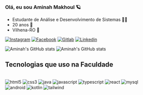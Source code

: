 ### Olá, eu sou Aminah Makhoul 🪐
- Estudante de Análise e Desenvolvimento de Sistemas 👩‍💻
- 20 anos 🦋
- Vilhena-RO 📍

[![Instagram](https://img.shields.io/badge/Instagram-E4405F?style=for-the-badge&logo=instagram&logoColor=white)](https://www.instagram.com/aminah.makhoul/)
[![Facebook](https://img.shields.io/badge/Facebook-1877F2?style=for-the-badge&logo=facebook&logoColor=white)](https://www.facebook.com/aminah.makhoul?mibextid=ZbWKwL)
[![Gitlab](https://img.shields.io/badge/GitLab-330F63?style=for-the-badge&logo=gitlab&logoColor=white)](https://gitlab.fslab.dev/AminahMakhoul1)
[![Linkedin](https://img.shields.io/badge/LinkedIn-0077B5?style=for-the-badge&logo=linkedin&logoColor=white)](https://www.linkedin.com/in/aminah-makhoul-a3331722a/)

![Aminah's GitHub stats](https://github-readme-stats.vercel.app/api?username=AminahMakhoul10&show_icons=true&theme=radical)
![Aminah's GitHub stats](https://github-readme-stats.vercel.app/api/top-langs/?username=AminahMakhoul10&layout=compact&theme=radical
)


## Tecnologias que uso na Faculdade

<div style="display: inline_block"></br>
 <img align="center" alt="html5" src= "https://img.shields.io/badge/HTML5-E34F26?style=for-the-badge&logo=html5&logoColor=white"/>
 <img align="center" alt="css3" src= "https://img.shields.io/badge/CSS3-1572B6?style=for-the-badge&logo=css3&logoColor=white"/>
 <img align="center" alt="java" src= "https://img.shields.io/badge/Java-ED8B00?style=for-the-badge&logo=openjdk&logoColor=white"/>
 <img align="center" alt="javascript" src= "https://img.shields.io/badge/JavaScript-F7DF1E?style=for-the-badge&logo=javascript&logoColor=black"/>
 <img align="center" alt="typescript" src="https://img.shields.io/badge/TypeScript-007ACC?style=for-the-badge&logo=typescript&logoColor=white"/>
 <img align="center" alt="react" src= "https://img.shields.io/badge/React-20232A?style=for-the-badge&logo=react&logoColor=61DAFB"/>
 <img align="center" alt="mysql" src="https://img.shields.io/badge/MySQL-00000F?style=for-the-badge&logo=mysql&logoColor=white"/>
 <img align="center" alt="android" src="https://img.shields.io/badge/Android-3DDC84?style=for-the-badge&logo=android&logoColor=white"/>
 <img align="center" alt="kotlin" src="https://img.shields.io/badge/Kotlin-0095D5?&style=for-the-badge&logo=kotlin&logoColor=white"/>
 <img align="center" alt="tailwind" src="https://img.shields.io/badge/Tailwind_CSS-38B2AC?style=for-the-badge&logo=tailwind-css&logoColor=white"/>
 
 
 

</div><br/>







